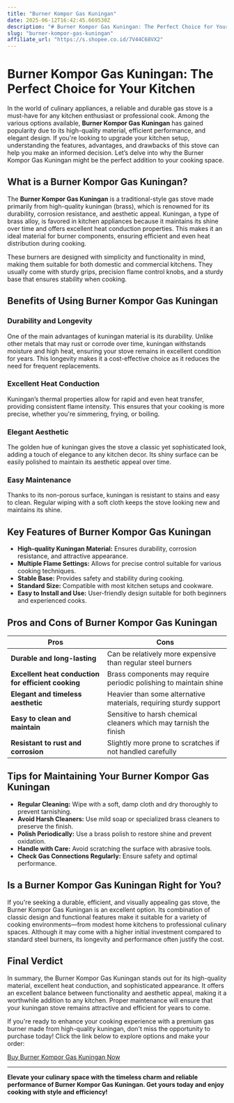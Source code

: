 ```yaml
---
title: "Burner Kompor Gas Kuningan"
date: 2025-06-12T16:42:45.669530Z
description: "# Burner Kompor Gas Kuningan: The Perfect Choice for Your Kitchen..."
slug: "burner-kompor-gas-kuningan"
affiliate_url: "https://s.shopee.co.id/7V44C68VX2"
---
```

# Burner Kompor Gas Kuningan: The Perfect Choice for Your Kitchen

In the world of culinary appliances, a reliable and durable gas stove is a must-have for any kitchen enthusiast or professional cook. Among the various options available, **Burner Kompor Gas Kuningan** has gained popularity due to its high-quality material, efficient performance, and elegant design. If you're looking to upgrade your kitchen setup, understanding the features, advantages, and drawbacks of this stove can help you make an informed decision. Let’s delve into why the Burner Kompor Gas Kuningan might be the perfect addition to your cooking space.

## What is a Burner Kompor Gas Kuningan?

The **Burner Kompor Gas Kuningan** is a traditional-style gas stove made primarily from high-quality kuningan (brass), which is renowned for its durability, corrosion resistance, and aesthetic appeal. Kuningan, a type of brass alloy, is favored in kitchen appliances because it maintains its shine over time and offers excellent heat conduction properties. This makes it an ideal material for burner components, ensuring efficient and even heat distribution during cooking.

These burners are designed with simplicity and functionality in mind, making them suitable for both domestic and commercial kitchens. They usually come with sturdy grips, precision flame control knobs, and a sturdy base that ensures stability when cooking.

## Benefits of Using Burner Kompor Gas Kuningan

### Durability and Longevity

One of the main advantages of kuningan material is its durability. Unlike other metals that may rust or corrode over time, kuningan withstands moisture and high heat, ensuring your stove remains in excellent condition for years. This longevity makes it a cost-effective choice as it reduces the need for frequent replacements.

### Excellent Heat Conduction

Kuningan’s thermal properties allow for rapid and even heat transfer, providing consistent flame intensity. This ensures that your cooking is more precise, whether you're simmering, frying, or boiling.

### Elegant Aesthetic

The golden hue of kuningan gives the stove a classic yet sophisticated look, adding a touch of elegance to any kitchen decor. Its shiny surface can be easily polished to maintain its aesthetic appeal over time.

### Easy Maintenance

Thanks to its non-porous surface, kuningan is resistant to stains and easy to clean. Regular wiping with a soft cloth keeps the stove looking new and maintains its shine.

## Key Features of Burner Kompor Gas Kuningan

- **High-quality Kuningan Material:** Ensures durability, corrosion resistance, and attractive appearance.
- **Multiple Flame Settings:** Allows for precise control suitable for various cooking techniques.
- **Stable Base:** Provides safety and stability during cooking.
- **Standard Size:** Compatible with most kitchen setups and cookware.
- **Easy to Install and Use:** User-friendly design suitable for both beginners and experienced cooks.

## Pros and Cons of Burner Kompor Gas Kuningan

| **Pros**                                              | **Cons**                                              |
|--------------------------------------------------------|--------------------------------------------------------|
| **Durable and long-lasting**                          | Can be relatively more expensive than regular steel burners |
| **Excellent heat conduction for efficient cooking**  | Brass components may require periodic polishing to maintain shine |
| **Elegant and timeless aesthetic**                     | Heavier than some alternative materials, requiring sturdy support |
| **Easy to clean and maintain**                         | Sensitive to harsh chemical cleaners which may tarnish the finish |
| **Resistant to rust and corrosion**                   | Slightly more prone to scratches if not handled carefully |

## Tips for Maintaining Your Burner Kompor Gas Kuningan

- **Regular Cleaning:** Wipe with a soft, damp cloth and dry thoroughly to prevent tarnishing.
- **Avoid Harsh Cleaners:** Use mild soap or specialized brass cleaners to preserve the finish.
- **Polish Periodically:** Use a brass polish to restore shine and prevent oxidation.
- **Handle with Care:** Avoid scratching the surface with abrasive tools.
- **Check Gas Connections Regularly:** Ensure safety and optimal performance.

## Is a Burner Kompor Gas Kuningan Right for You?

If you're seeking a durable, efficient, and visually appealing gas stove, the Burner Kompor Gas Kuningan is an excellent option. Its combination of classic design and functional features make it suitable for a variety of cooking environments—from modest home kitchens to professional culinary spaces. Although it may come with a higher initial investment compared to standard steel burners, its longevity and performance often justify the cost.

## Final Verdict

In summary, the Burner Kompor Gas Kuningan stands out for its high-quality material, excellent heat conduction, and sophisticated appearance. It offers an excellent balance between functionality and aesthetic appeal, making it a worthwhile addition to any kitchen. Proper maintenance will ensure that your kuningan stove remains attractive and efficient for years to come.

If you're ready to enhance your cooking experience with a premium gas burner made from high-quality kuningan, don't miss the opportunity to purchase today! Click the link below to explore options and make your order:

[Buy Burner Kompor Gas Kuningan Now](https://s.shopee.co.id/7V44C68VX2)

---

**Elevate your culinary space with the timeless charm and reliable performance of Burner Kompor Gas Kuningan. Get yours today and enjoy cooking with style and efficiency!**